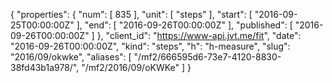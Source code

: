 {
  "properties": {
    "num": [
      835
    ],
    "unit": [
      "steps"
    ],
    "start": [
      "2016-09-25T00:00:00Z"
    ],
    "end": [
      "2016-09-26T00:00:00Z"
    ],
    "published": [
      "2016-09-26T00:00:00Z"
    ]
  },
  "client_id": "https://www-api.jvt.me/fit",
  "date": "2016-09-26T00:00:00Z",
  "kind": "steps",
  "h": "h-measure",
  "slug": "2016/09/okwke",
  "aliases": [
    "/mf2/666595d6-73e7-4120-8830-38fd43b1a978/",
    "/mf2/2016/09/oKWKe"
  ]
}
